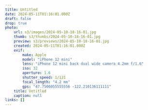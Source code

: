 ```yaml
---
title: Untitled
date: 2024-05-11T01:16:01.000Z
draft: false
drop: true
photo:
    url: s3/images/2024-05-10-18-16-01.jpg
    thumb: s3/thumbs/2024-05-10-18-16-01.jpg
    preview: s3/previews/2024-05-10-18-16-01.jpg
    created: 2024-05-11T01:16:01.000Z
    exif:
        make: Apple
        model: "iPhone 12 mini"
        lens: "iPhone 12 mini back dual wide camera 4.2mm f/1.6"
        iso: 32
        aperture: 1.6
        shutter_speed: 1/121
        focal_length: "4.2 mm"
        gps: "47.7506055555556 -122.210136111111"
    title: Untitled
    caption: null
links: []
---
```

